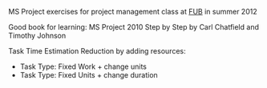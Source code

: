 MS Project exercises for project management class at [FUB](https://www.unibz.it) in summer 2012


Good book for learning: MS Project 2010 Step by Step by Carl Chatfield and Timothy Johnson

Task Time Estimation Reduction by adding resources:

- Task Type: Fixed Work + change units
- Task Type: Fixed Units + change duration
